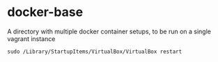 docker-base
===========

A directory with multiple docker container setups, to be run on a single vagrant instance

    sudo /Library/StartupItems/VirtualBox/VirtualBox restart

